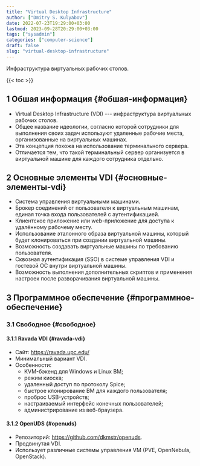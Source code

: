 ```yaml
---
title: "Virtual Desktop Infrastructure"
author: ["Dmitry S. Kulyabov"]
date: 2022-07-23T19:29:00+03:00
lastmod: 2023-09-28T20:29:00+03:00
tags: ["sysadmin"]
categories: ["computer-science"]
draft: false
slug: "virtual-desktop-infrastructure"
---
```


Инфраструктура виртуальных рабочих столов.

<!--more-->

{{< toc >}}


## <span class="section-num">1</span> Обшая информация {#обшая-информация}

-   Virtual Desktop Infrastructure (VDI) --- инфраструктура виртуальных рабочих столов.
-   Общее название идеологии, согласно которой сотрудники для выполнения своих задач используют удаленные рабочие места, организованные на виртуальных машинах.
-   Эта концепция похожа на использование терминального сервера.
-   Отличается тем, что такой терминальный сервер организуется в виртуальной машине для каждого сотрудника отдельно.


## <span class="section-num">2</span> Основные элементы VDI {#основные-элементы-vdi}

-   Система управления виртуальными машинами.
-   Брокер соединений от пользователя к виртуальным машинам, единая точка входа пользователей с аутентификацией.
-   Клиентское приложение или web-приложение для доступа к удалённому рабочему месту.
-   Использование эталонного образа виртуальной машины, который будет клонироваться при создании виртуальной машины.
-   Возможность создавать виртуальные машины по требованию пользователя.
-   Сквозная аутентификация (SSO) в системе управления VDI и гостевой ОС внутри виртуальной машины.
-   Возможность выполнения дополнительных скриптов и применения настроек после разворачивания виртуальной машины.


## <span class="section-num">3</span> Программное обеспечение {#программное-обеспечение}


### <span class="section-num">3.1</span> Свободное {#свободное}


#### <span class="section-num">3.1.1</span> Ravada VDI {#ravada-vdi}

-   Сайт: <https://ravada.upc.edu/>
-   Минимальный вариант VDI.
-   Особенности:
    -   KVM-бэкенд для Windows и Linux ВМ;
    -   режим киоска;
    -   удаленный доступ по протоколу Spice;
    -   быстрое клонирование ВМ для каждого пользователя;
    -   проброс USB-устройств;
    -   настраиваемый интерфейс конечных пользователей;
    -   администрирование из веб-браузера.


#### <span class="section-num">3.1.2</span> OpenUDS {#openuds}

-   Репозиторий: <https://github.com/dkmstr/openuds>.
-   Продвинутая VDI.
-   Использует различные системы управления VM (PVE, OpenNebula, OpenStack).
